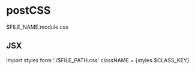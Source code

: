 # postCSS

$FILE_NAME.module.css

## JSX

import styles form './$FILE_PATH.css'
classNAME = {styles.$CLASS_KEY}
